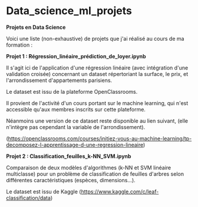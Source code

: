 # Data_science_ml_projets

**Projets en Data Science**

Voici une liste (non-exhaustive) de projets que j'ai réalisé au cours de ma formation :

**Projet 1 : Régression_linéaire_prédiction_de_loyer.ipynb**

Il s'agit ici de l'application d'une régression linéaire (avec intégration d'une validation croisée) concernant un dataset répertoriant la surface, le prix, et l'arrondissement d'appartements parisiens.

Le dataset est issu de la plateforme OpenClassrooms. 

Il provient de l'activité d'un cours portant sur le machine learning, qui n'est accessible qu'aux membres inscrits sur cette plateforme.

Néanmoins une version de ce dataset reste disponible au lien suivant, (elle n'intègre pas cependant la variable de l'arrondissement).

(https://openclassrooms.com/courses/initiez-vous-au-machine-learning/tp-decomposez-l-apprentissage-d-une-regression-lineaire)


**Projet 2 : Classification_feuilles_k-NN_SVM.ipynb**


Comparaison de deux modèles d'algorithmes (k-NN et SVM linéaire multiclasse) pour un problème de classification de feuilles d'arbres selon différentes caractéristiques (espèces, dimensions...).

Le dataset est issu de Kaggle (https://www.kaggle.com/c/leaf-classification/data)


